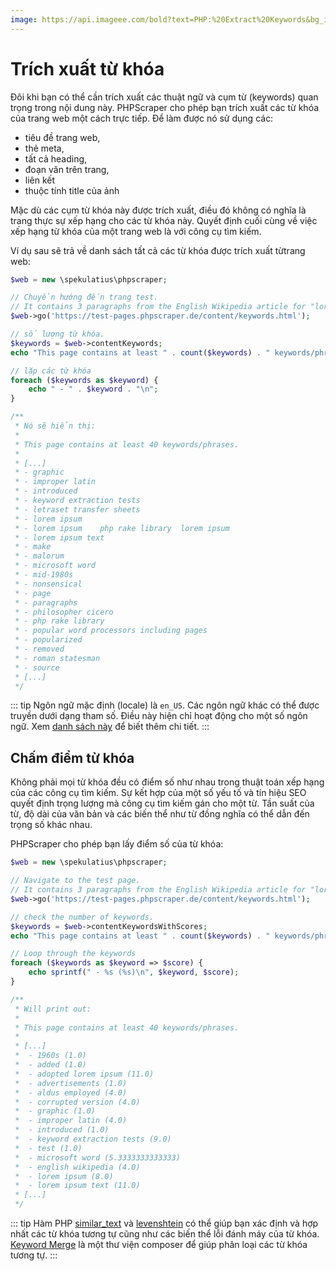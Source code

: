 ```yaml
---
image: https://api.imageee.com/bold?text=PHP:%20Extract%20Keywords&bg_image=https://images.unsplash.com/photo-1542762933-ab3502717ce7
---
```


# Trích xuất từ ​​khóa

Đôi khi bạn có thể cần trích xuất các thuật ngữ và cụm từ (keywords) quan trọng trong nội dung này. PHPScraper cho phép bạn trích xuất các từ khóa của trang web một cách trực tiếp. Để làm được nó sử dụng các:

- tiêu đề trang web,
- thẻ meta,
- tất cả heading,
- đoạn văn trên trang,
- liên kết
- thuộc tính title của ảnh

Mặc dù các cụm từ khóa này được trích xuất, điều đó không có nghĩa là trang thực sự xếp hạng cho các từ khóa này. Quyết định cuối cùng về việc xếp hạng từ khóa của một trang web là với công cụ tìm kiếm.

Ví dụ sau sẽ trả về danh sách tất cả các từ khóa được trích xuất từ ​​trang web:

```php
$web = new \spekulatius\phpscraper;

// Chuyển hướng đến trang test.
// It contains 3 paragraphs from the English Wikipedia article for "lorem ipsum"
$web->go('https://test-pages.phpscraper.de/content/keywords.html');

// số lượng từ khóa.
$keywords = $web->contentKeywords;
echo "This page contains at least " . count($keywords) . " keywords/phrases.\n\n";

// lặp các từ khóa
foreach ($keywords as $keyword) {
    echo " - " . $keyword . "\n";
}

/**
 * Nó sẽ hiển thị:
 *
 * This page contains at least 40 keywords/phrases.
 *
 * [...]
 * - graphic
 * - improper latin
 * - introduced
 * - keyword extraction tests
 * - letraset transfer sheets
 * - lorem ipsum
 * - lorem ipsum    php rake library  lorem ipsum
 * - lorem ipsum text
 * - make
 * - malorum
 * - microsoft word
 * - mid-1980s
 * - nonsensical
 * - page
 * - paragraphs
 * - philosopher cicero
 * - php rake library
 * - popular word processors including pages
 * - popularized
 * - removed
 * - roman statesman
 * - source
 * [...]
 */
```

::: tip
Ngôn ngữ mặc định (locale) là `en_US`. Các ngôn ngữ khác có thể được truyền dưới dạng tham số. Điều này hiện chỉ hoạt động cho một số ngôn ngữ. Xem [danh sách này](https://github.com/Donatello-za/rake-php-plus#currently-supported-languages) để biết thêm chi tiết.
:::

## Chấm điểm từ khóa

Không phải mọi từ khóa đều có điểm số như nhau trong thuật toán xếp hạng của các công cụ tìm kiếm. Sự kết hợp của một số yếu tố và tín hiệu SEO quyết định trọng lượng mà công cụ tìm kiếm gán cho một từ. Tần suất của từ, độ dài của văn bản và các biến thể như từ đồng nghĩa có thể dẫn đến trọng số khác nhau.

PHPScraper cho phép bạn lấy điểm số của từ khóa:

```php
$web = new \spekulatius\phpscraper;

// Navigate to the test page.
// It contains 3 paragraphs from the English Wikipedia article for "lorem ipsum"
$web->go('https://test-pages.phpscraper.de/content/keywords.html');

// check the number of keywords.
$keywords = $web->contentKeywordsWithScores;
echo "This page contains at least " . count($keywords) . " keywords/phrases.\n\n";

// Loop through the keywords
foreach ($keywords as $keyword => $score) {
    echo sprintf(" - %s (%s)\n", $keyword, $score);
}

/**
 * Will print out:
 *
 * This page contains at least 40 keywords/phrases.
 *
 * [...]
 *  - 1960s (1.0)
 *  - added (1.0)
 *  - adopted lorem ipsum (11.0)
 *  - advertisements (1.0)
 *  - aldus employed (4.0)
 *  - corrupted version (4.0)
 *  - graphic (1.0)
 *  - improper latin (4.0)
 *  - introduced (1.0)
 *  - keyword extraction tests (9.0)
 *  - test (1.0)
 *  - microsoft word (5.3333333333333)
 *  - english wikipedia (4.0)
 *  - lorem ipsum (8.0)
 *  - lorem ipsum text (11.0)
 * [...]
 */
```

::: tip
Hàm PHP [similar_text](https://www.php.net/manual/en/function.similar-text.php) và [levenshtein](https://www.php.net/manual/en/function.levenshtein.php) có thể giúp bạn xác định và hợp nhất các từ khóa tương tự cũng như các biến thể lỗi đánh máy của từ khóa. [Keyword Merge](https://github.com/spekulatius/keyword-merge) là một thư viện composer để giúp phân loại các từ khóa tương tự.
:::
